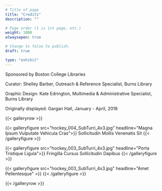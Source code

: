 ```yaml
---
# Title of page
title: "Credits"
description: ""

# Page order (1 is 1st page, etc.)
weight: 1000
alwaysopen: true

# Change to false to publish.
draft: true

type: "exhibit"
---
```


Sponsored by Boston College Libraries

Curator: Shelley Barber, Outreach & Reference Specialist, Burns Library

Graphic Design: Kate Edrington, Multimedia & Administrative Specialist, Burns Library

Originally displayed: Gargan Hall, January - April, 2018

{{< galleryrow >}}

{{< galleryfigure src="hockey_004_SubTurri_4x3.jpg"
           headline="Magna Ipsum Vulputate Vehicula Cras">}} Sollicitudin Mollis Venenatis Sit
{{< /galleryfigure >}}

{{< galleryfigure src="hockey_003_SubTurri_4x3.jpg"
           headline="Porta Tristique Ligula">}} Fringilla Cursus Sollicitudin Dapibus
{{< /galleryfigure >}}

{{< galleryfigure src="hockey_003_SubTurri_4x3.jpg"
           headline="Amet Pellentesque" >}}
{{< /galleryfigure >}}

{{< /galleryrow >}}